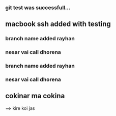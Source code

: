 ### git test was successfull...

## macbook ssh added with testing

### branch name added rayhan

### nesar vai call dhorena

### branch name added rayhan

### nesar vai call dhorena

## cokinar ma cokina

==> kire koi jas
